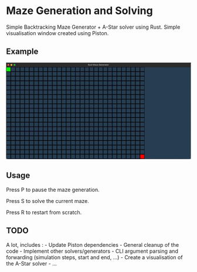 # Maze Generation and Solving

Simple Backtracking Maze Generator + A-Star solver using Rust.
Simple visualisation window created using Piston.

## Example

[![Maze generation and solving](docs/maze.gif)](docs/maze.gif)

## Usage

Press P to pause the maze generation.

Press S to solve the current maze.

Press R to restart from scratch.

## TODO

A lot, includes :
    - Update Piston dependencies
    - General cleanup of the code
    - Implement other solvers/generators
    - CLI argument parsing and forwarding (simulation steps, start and end, ...)
    - Create a visualisation of the A-Star solver
    - ...
